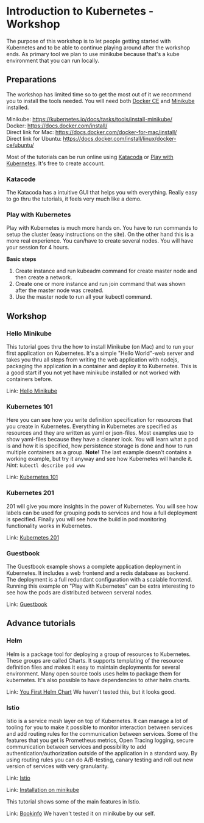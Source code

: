 # Introduction to Kubernetes - Workshop

The purpose of this workshop is to let people getting started with Kubernetes and to be able to continue playing around after the workshop ends. As primary tool we plan to use minikube because that's a kube environment that you can run locally.

## Preparations

The workshop has limited time so to get the most out of it we recommend you to install the tools needed. You will need both [Docker CE](https://www.docker.com/) and [Minikube](https://github.com/kubernetes/minikube) installed.

Minikube: https://kubernetes.io/docs/tasks/tools/install-minikube/<br/>
Docker: https://docs.docker.com/install/<br/>
Direct link for Mac: https://docs.docker.com/docker-for-mac/install/<br/>
Direct link for Ubuntu: https://docs.docker.com/install/linux/docker-ce/ubuntu/

Most of the tutorials can be run online using [Katacoda](https://www.katacoda.com/courses/kubernetes/playground) or [Play with Kubernetes](https://labs.play-with-k8s.com). It's free to create account. 

### Katacode

The Katacoda has a intuitive GUI that helps you with everything. Really easy to go thru the tutorials, it feels very much like a demo. 

### Play with Kubernetes

Play with Kubernetes is much more hands on. You have to run commands to setup the cluster (easy instructions on the site). On the other hand this is a more real experience. You can/have to create several nodes. You will have your session for 4 hours.

**Basic steps**

1. Create instance and run kubeadm command for create master node and then create a network.
2. Create one or more instance and run join command that was shown after the master node was created.
3. Use the master node to run all your kubectl command. 

## Workshop

### Hello Minikube

This tutorial goes thru the how to install Minikube (on Mac) and to run your first application on Kubernetes. It's a simple "Hello World"-web server and takes you thru all steps from writing the web application with nodejs, packaging the application in a container and deploy it to Kubernetes. This is a good start if you not yet have minikube installed or not worked with containers before.

Link: [Hello Minikube](https://kubernetes.io/docs/tutorials/stateless-application/hello-minikube/)

### Kubernetes 101

Here you can see how you write definition specification for resources that you create in Kubernetes. Everything in Kubernetes are specified as resources and they are written as yaml or json-files. Most examples use to show yaml-files because they have a cleaner look. You will learn what a pod is and how it is specified, how persistence storage is done and how to run multiple containers as a group. **Note!** The last example doesn't contains a working example, but try it anyway and see how Kubernetes will handle it. _Hint_: `kubectl describe pod www`

Link: [Kubernetes 101](https://kubernetes.io/docs/user-guide/walkthrough/)

### Kubernetes 201

201 will give you more insights in the power of Kubernetes. You will see how labels can be used for grouping pods to services and how a full deployment is specified. Finally you will see how the build in pod monitoring functionality works in Kubernetes.

Link: [Kubernetes 201](https://kubernetes.io/docs/user-guide/walkthrough/k8s201/)

### Guestbook

The Guestbook example shows a complete application deployment in Kubernetes. It includes a web frontend and a redis database as backend. The deployment is a full redundant configuration with a scalable frontend. Running this example on "Play with Kubernetes" can be extra interesting to see how the pods are distributed between serveral nodes.

Link: [Guestbook](https://kubernetes.io/docs/tutorials/stateless-application/guestbook/)

## Advance tutorials

### Helm

Helm is a package tool for deploying a group of resources to Kubernetes. These groups are called Charts. It supports templating of the resource definition files and makes it easy to maintain deployments for several environment. Many open source tools uses helm to package them for kubernetes. It's also possible to have dependencies to other helm charts.

Link: [You First Helm Chart](https://docs.bitnami.com/kubernetes/how-to/create-your-first-helm-chart/) We haven't tested this, but it looks good.

### Istio

Istio is a service mesh layer on top of Kubernetes. It can manage a lot of tooling for you to make it possible to monitor interaction between services and add routing rules for the communication between services. Some of the features that you get is Prometheus metrics, Open Tracing logging, secure communication between services and possibility to add authentication/authorization outside of the application in a standard way. By using routing rules you can do A/B-testing, canary testing and roll out new version of services with very granularity.

Link: [Istio](https://istio.io/docs/setup/kubernetes/quick-start.html)

Link: [Installation on minikube](ISTIO.md)

This tutorial shows some of the main features in Istio.

Link: [Bookinfo](https://istio.io/docs/guides/bookinfo.html) We haven't tested it on minikube by our self.

